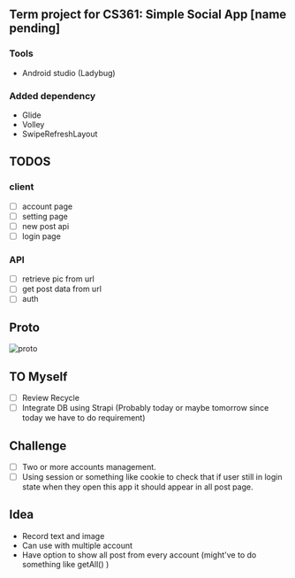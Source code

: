 ## Term project for CS361: Simple Social App [name pending]
### Tools
- Android studio (Ladybug)
### Added dependency 
- Glide 
- Volley
- SwipeRefreshLayout

## TODOS
### client
- [ ] account page
- [ ] setting page
- [ ] new post api 
- [ ] login page
### API
- [ ] retrieve pic from url
- [ ] get post data from url
- [ ] auth
## Proto
![proto](./ดีไซน์ที่ยังไม่ได้ตั้งชื่อ.png)

## TO Myself
- [ ] Review Recycle
- [ ] Integrate DB using Strapi (Probably today or maybe tomorrow since today we have to do requirement)

## Challenge
- [ ] Two or more accounts management.
- [ ] Using session or something like cookie to check that if user still in login state when they open this app it should appear in all post page.

## Idea
- Record text and image
- Can use with multiple account
- Have option to show all post from every account (might've to do something like getAll() )
